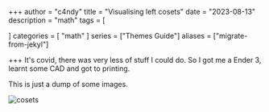 +++
author = "c4ndy"
title = "Visualising left cosets"
date = "2023-08-13"
description = "math"
tags = [
    
    
]
categories = [
    "math"
]
series = ["Themes Guide"]
aliases = ["migrate-from-jekyl"]

+++
It's covid, there was very less of stuff I could do. 
So I got me a Ender 3, learnt some CAD and got to printing.

This is just a dump of some images.

![cosets](/images/cosets.png)
